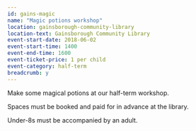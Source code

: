 ```yaml
---
id: gains-magic
name: "Magic potions workshop"
location: gainsborough-community-library
location-text: Gainsborough Community Library
event-start-date: 2018-06-02
event-start-time: 1400
event-end-time: 1600
event-ticket-price: 1 per child
event-category: half-term
breadcrumb: y
---
```


Make some magical potions at our half-term workshop.

Spaces must be booked and paid for in advance at the library.

Under-8s must be accompanied by an adult.
